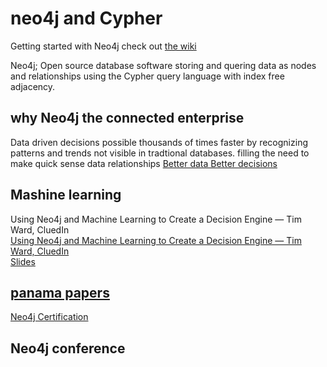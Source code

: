 # neo4j and Cypher
Getting started with Neo4j check out [the wiki](https://github.com/charlesfinney/neo4j/wiki)  
  
Neo4j; Open source database software storing and quering data as nodes and relationships using the Cypher 
query language with index free adjacency.

## why Neo4j the connected enterprise 
Data driven decisions possible thousands of times faster by recognizing patterns and trends not visible in tradtional databases.
filling the need to make quick sense data relationships
[Better data Better decisions](https://youtu.be/_D19h5s73Co)


## Mashine learning 
Using Neo4j and Machine Learning to Create a Decision Engine — Tim Ward, CluedIn  
[Using Neo4j and Machine Learning to Create a Decision Engine — Tim Ward, CluedIn](https://youtu.be/jiE3wsrVUQs)  
[Slides](https://www.slideshare.net/neo4j/graphconnect-europe-2017-using-neo4j-and-machine-learning-to-create-a-decision-engine-cluedin)
## [panama papers](https://offshoreleaks.icij.org/pages/database)  
  
  [Neo4j Certification](https://neo4j.com/graphacademy/neo4j-certification/)  
  
## Neo4j conference
